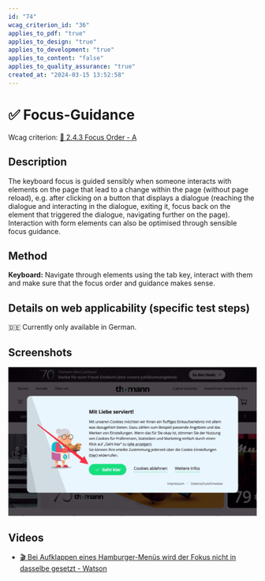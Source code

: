 ```yaml
---
id: "74"
wcag_criterion_id: "36"
applies_to_pdf: "true"
applies_to_design: "true"
applies_to_development: "true"
applies_to_content: "false"
applies_to_quality_assurance: "true"
created_at: "2024-03-15 13:52:58"
---
```


# ✅ Focus-Guidance

Wcag criterion: [📜 2.4.3 Focus Order - A](..)

## Description

The keyboard focus is guided sensibly when someone interacts with elements on the page that lead to a change within the page (without page reload), e.g. after clicking on a button that displays a dialogue (reaching the dialogue and interacting in the dialogue, exiting it, focus back on the element that triggered the dialogue, navigating further on the page). Interaction with form elements can also be optimised through sensible focus guidance.

## Method

**Keyboard:** Navigate through elements using the tab key, interact with them and make sure that the focus order and guidance makes sense.

## Details on web applicability (specific test steps)

🇩🇪 Currently only available in German.

## Screenshots

![Fokus sollte direkt in Cookie-Banner gesetzt werden](images/fokus-sollte-direkt-in-cookie-banner-gesetzt-werden.png)

## Videos

- [🎬 Bei Aufklappen eines Hamburger-Menüs wird der Fokus nicht in dasselbe gesetzt - Watson](/videos/bei-aufklappen-eines-hamburger-menus-wird-der-fokus-nicht-in-dasselbe-gesetzt-watson)